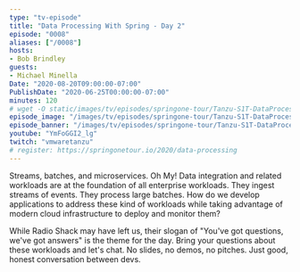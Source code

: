 ```yaml
---
type: "tv-episode"
title: "Data Processing With Spring - Day 2"
episode: "0008"
aliases: ["/0008"]
hosts:
- Bob Brindley
guests:
- Michael Minella
Date: "2020-08-20T09:00:00-07:00"
PublishDate: "2020-06-25T00:00:00-07:00"
minutes: 120
# wget -O static/images/tv/episodes/springone-tour/Tanzu-S1T-DataProcessing-day2-yt.jpg https://img.youtube.com/vi/YmFoGGI2_lg/mqdefault.jpg
episode_image: "/images/tv/episodes/springone-tour/Tanzu-S1T-DataProcessing-day2-yt.jpg"
episode_banner: "/images/tv/episodes/springone-tour/Tanzu-S1T-DataProcessing-day2-yt.jpg"
youtube: "YmFoGGI2_lg"
twitch: "vmwaretanzu"
# register: https://springonetour.io/2020/data-processing
---
```


Streams, batches, and microservices. Oh My! Data integration and related workloads are at the foundation of all enterprise workloads. They ingest streams of events. They process large batches. How do we develop applications to address these kind of workloads while taking advantage of modern cloud infrastructure to deploy and monitor them?

While Radio Shack may have left us, their slogan of "You've got questions, we've got answers" is the theme for the day. Bring your questions about these workloads and let's chat. No slides, no demos, no pitches. Just good, honest conversation between devs.